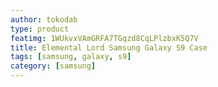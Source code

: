 ```yaml
---
author: tokodab
type: product
featimg: 1WUkvxVAmGRFA7TGqzd8CqLPlzbxK5Q7V
title: Elemental Lord Samsung Galaxy S9 Case
tags: [samsung, galaxy, s9]
category: [samsung]
---
```

